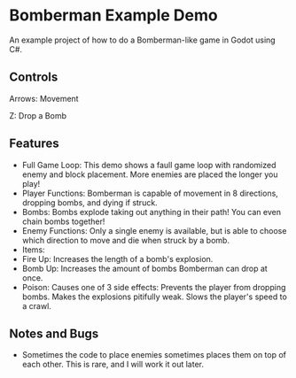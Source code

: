 # Bomberman Example Demo
An example project of how to do a Bomberman-like game in Godot using C#.

## Controls

Arrows: Movement

Z: Drop a Bomb

## Features

- Full Game Loop: This demo shows a faull game loop with randomized enemy and block placement. More enemies are placed the longer you play!
- Player Functions: Bomberman is capable of movement in 8 directions, dropping bombs, and dying if struck.
- Bombs: Bombs explode taking out anything in their path! You can even chain bombs together!
- Enemy Functions: Only a single enemy is available, but is able to choose which direction to move and die when struck by a bomb.
- Items:
 - Fire Up: Increases the length of a bomb's explosion.
 - Bomb Up: Increases the amount of bombs Bomberman can drop at once.
 - Poison: Causes one of 3 side effects: Prevents the player from dropping bombs. Makes the explosions pitifully weak. Slows the player's speed to a crawl.

## Notes and Bugs

- Sometimes the code to place enemies sometimes places them on top of each other. This is rare, and I will work it out later.
